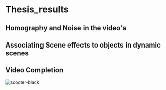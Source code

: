# Thesis_results

## Homography and Noise in the video's

## Associating Scene effects to objects in dynamic scenes

## Video Completion
![scooter-black](imgs/demo.gif)
